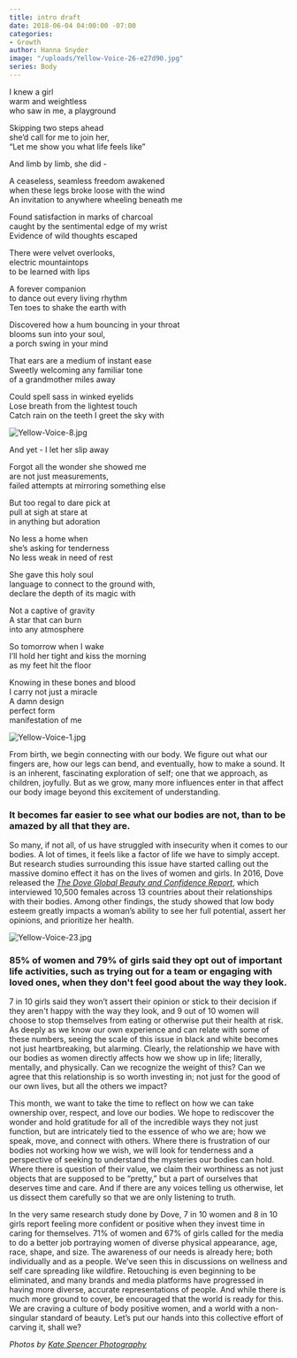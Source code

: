 ```yaml
---
title: intro draft
date: 2018-06-04 04:00:00 -07:00
categories:
- Growth
author: Hanna Snyder
image: "/uploads/Yellow-Voice-26-e27d90.jpg"
series: Body
---
```


I knew a girl  
warm and weightless  
who saw in me, a playground 

Skipping two steps ahead  
she’d call for me to join her,  
“Let me show you what life feels like”

And limb by limb, she did -

A ceaseless, seamless freedom awakened  
when these legs broke loose with the wind  
An invitation to anywhere wheeling beneath me

Found satisfaction in marks of charcoal  
caught by the sentimental edge of my wrist  
Evidence of wild thoughts escaped

There were velvet overlooks,  
electric mountaintops  
to be learned with lips

A forever companion  
to dance out every living rhythm  
Ten toes to shake the earth with

Discovered how a hum bouncing in your throat  
blooms sun into your soul,  
a porch swing in your mind

That ears are a medium of instant ease  
Sweetly welcoming any familiar tone  
of a grandmother miles away

Could spell sass in winked eyelids  
Lose breath from the lightest touch  
Catch rain on the teeth I greet the sky with

![Yellow-Voice-8.jpg](/uploads/Yellow-Voice-8.jpg)

And yet - I let her slip away 

Forgot all the wonder she showed me  
are not just measurements,  
failed attempts at mirroring something else

But too regal to dare pick at  
pull at sigh at stare at  
in anything but adoration

No less a home when  
she’s asking for tenderness  
No less weak in need of rest

She gave this holy soul  
language to connect to the ground with,  
declare the depth of its magic with

Not a captive of gravity  
A star that can burn  
into any atmosphere

So tomorrow when I wake  
I’ll hold her tight and kiss the morning  
as my feet hit the floor

Knowing in these bones and blood  
I carry not just a miracle  
A damn design  
perfect form  
manifestation of me

![Yellow-Voice-1.jpg](/uploads/Yellow-Voice-1.jpg)

From birth, we begin connecting with our body. We figure out what our fingers are, how our legs can bend, and eventually, how to make a sound. It is an inherent, fascinating exploration of self; one that we approach, as children, joyfully. But as we grow, many more influences enter in that affect our body image beyond this excitement of understanding. 

### It becomes far easier to see what our bodies are not, than to be amazed by all that they are.

So many, if not all, of us have struggled with insecurity when it comes to our bodies. A lot of times, it feels like a factor of life we have to simply accept. But research studies surrounding this issue have started calling out the massive domino effect it has on the lives of women and girls. In 2016, Dove released the _[The Dove Global Beauty and Confidence Report](https://www.prnewswire.com/news-releases/new-dove-research-finds-beauty-pressures-up-and-women-and-girls-calling-for-change-583743391.html)_, which interviewed 10,500 females across 13 countries about their relationships with their bodies. Among other findings, the study showed that low body esteem greatly impacts a woman’s ability to see her full potential, assert her opinions, and prioritize her health.

![Yellow-Voice-23.jpg](/uploads/Yellow-Voice-23.jpg)

### 85% of women and 79% of girls said they opt out of important life activities, such as trying out for a team or engaging with loved ones, when they don't feel good about the way they look. 

7 in 10 girls said they won’t assert their opinion or stick to their decision if they aren't happy with the way they look, and 9 out of 10 women will choose to stop themselves from eating or otherwise put their health at risk. As deeply as we know our own experience and can relate with some of these numbers, seeing the scale of this issue in black and white becomes not just heartbreaking, but alarming. Clearly, the relationship we have with our bodies as women directly affects how we show up in life; literally, mentally, and physically. Can we recognize the weight of this? Can we agree that this relationship is so worth investing in; not just for the good of our own lives, but all the others we impact?

This month, we want to take the time to reflect on how we can take ownership over, respect, and love our bodies. We hope to rediscover the wonder and hold gratitude for all of the incredible ways they not just function, but are intricately tied to the essence of who we are; how we speak, move, and connect with others. Where there is frustration of our bodies not working how we wish, we will look for tenderness and a perspective of seeking to understand the mysteries our bodies can hold. Where there is question of their value, we claim their worthiness as not just objects that are supposed to be “pretty,” but a part of ourselves that deserves time and care. And if there are any voices telling us otherwise, let us dissect them carefully so that we are only listening to truth.
 
In the very same research study done by Dove, 7 in 10 women and 8 in 10 girls report feeling more confident or positive when they invest time in caring for themselves. 71% of women and 67% of girls called for the media to do a better job portraying women of diverse physical appearance, age, race, shape, and size. The awareness of our needs is already here; both individually and as a people. We’ve seen this in discussions on wellness and self care spreading like wildfire. Retouching is even beginning to be eliminated, and many brands and media platforms have progressed in having more diverse, accurate representations of people. And while there is much more ground to cover, be encouraged that the world is ready for this. We are craving a culture of body positive women, and a world with a non-singular standard of beauty. Let’s put our hands into this collective effort of carving it, shall we?

_Photos by [Kate Spencer Photography](http://katespencerphoto.com/)_